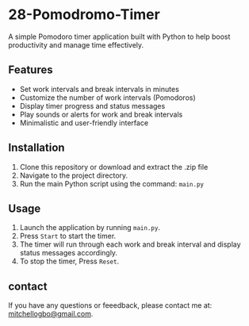 # 28-Pomodromo-Timer

A simple Pomodoro timer application built with Python to help boost productivity and manage time effectively.

## Features

- Set work intervals and break intervals in minutes
- Customize the number of work intervals (Pomodoros)
- Display timer progress and status messages
- Play sounds or alerts for work and break intervals
- Minimalistic and user-friendly interface

## Installation

1. Clone this repository or download and extract the .zip file
2. Navigate to the project directory.
3. Run the main Python script using the command: `main.py`

## Usage

1. Launch the application by running `main.py`.
2. Press `Start` to start the timer.
3. The timer will run through each work and break interval and display status messages accordingly.
4. To stop the timer, Press `Reset`.

## contact

If you have any questions or feeedback, please contact me at: mitchellogbo@gmail.com.
